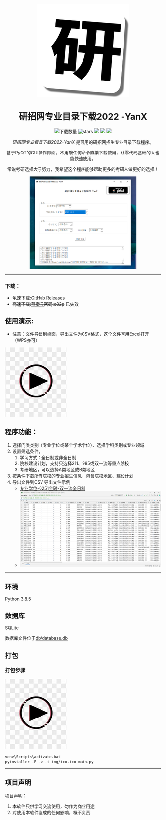 <div align=center>
<img style="height: 300px" src="img/main.png" />

# 研招网专业目录下载2022 -YanX

![下载数量](https://img.shields.io/github/downloads/xx025/yanx/total.svg?style=flat-square)
![stars](https://img.shields.io/github/stars/xx025/yanx?style=flat-square)
![](https://img.shields.io/github/forks/xx025/yanx?style=flat-square)
![](https://img.shields.io/github/commit-activity/w/xx025/yanx?style=flat-square)
![](https://img.shields.io/github/languages/code-size/xx025/yanx?style=flat-square)

*研招网专业目录下载2022-YanX* 是可用的研招网招生专业目录下载程序。

基于PyQT的GUI操作界面，不用敲任何命令直接下载使用，让零代码基础的人也能快速使用。

常说考研选择大于努力，我希望这个程序能够帮助更多的考研人做更好的选择！

<img style="height: 300px" src="img/2022-09-02_11-22-20.png" />

</div>


---

### 下载：

- 龟速下载:[GitHub Releases](https://github.com/xx025/YanX/releases/)
- ~~高速下载:[蓝奏云](https://wwu.lanzouv.com/ihzfD0aqva7a)密码:c82p~~
   已失效

## 使用演示:

- 注意：文件导出到桌面，导出文件为CSV格式，这个文件可用Excel打开（WPS亦可）

[![Watch the video](img/play_ico.jpg)](https://www.bilibili.com/video/BV1SP4y1f7HG)

## 程序功能：

1. 选择门类类别（专业学位或某个学术学位）、选择学科类别或专业领域
2. 设置筛选条件，
    1. 学习方式：全日制或非全日制
    2. 院校建设计划，支持只选择211、985或双一流等重点院校
    3. 考研地区，可以选择A类地区或B类地区
3. 按条件下载所有院校的专业招生信息，包含院校地区、建设计划
4. 导出文件到CSV
   导出文件示例
    - [专业学位-0251金融-双一流全日制](doc/专业学位-0251金融-双一流全日制-2022-09-02-16.csv)
    - ![](img/2022-09-02_10-40-18.png)

---

## 环境

Python 3.8.5

## 数据库

SQLite

数据库文件位于[db/database.db](db/database.db)

## 打包

### 打包步骤

[![Watch the video](img/play_ico.jpg)](https://www.bilibili.com/video/BV1Ce4y1Z7Nq/)

```
venv\Scripts\activate.bat
pyinstaller -F -w -i img/ico.ico main.py
```

---

## 项目声明

项目声明：

1. 本软件只供学习交流使用，勿作为商业用途
2. 对使用本软件造成的任何影响，概不负责
